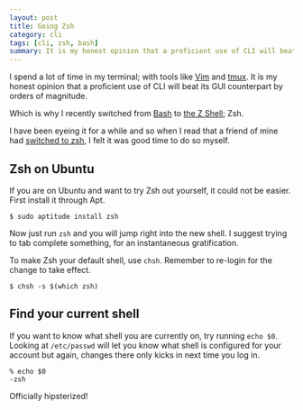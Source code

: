 ```yaml
---
layout: post
title: Going Zsh
category: cli
tags: [cli, zsh, bash]
summary: It is my honest opinion that a proficient use of CLI will beat its GUI counterpart by orders of magnitude. Which is why I recently switched to Zsh.
---
```

I spend a lot of time in my terminal; with tools like [Vim](/vim/) and [tmux](/tmux/). It is my honest opinion that a proficient use of CLI will beat its GUI counterpart by orders of magnitude.

Which is why I recently switched from [Bash](/bash/) to [the Z Shell](http://www.zsh.org/); Zsh.

I have been eyeing it for a while and so when I read that a friend of mine had [switched to zsh](http://johndahlstrom.se/blog/2013/02/26/fem-saker-jag-gillar-med-zsh/), I felt it was good time to do so myself.

## Zsh on Ubuntu

If you are on Ubuntu and want to try Zsh out yourself, it could not be easier. First install it through Apt.

    $ sudo aptitude install zsh

Now just run `zsh` and you will jump right into the new shell. I suggest trying to tab complete something, for an instantaneous gratification.

To make Zsh your default shell, use `chsh`. Remember to re-login for the change to take effect.

    $ chsh -s $(which zsh)

## Find your current shell

If you want to know what shell you are currently on, try running `echo $0`. Looking at `/etc/passwd` will let you know what shell is configured for your account but again, changes there only kicks in next time you log in.

    % echo $0
    -zsh

Officially hipsterized!
